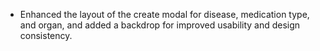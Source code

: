 * Enhanced the layout of the create modal for disease, medication type, and organ, and added a backdrop for improved usability and design consistency.
